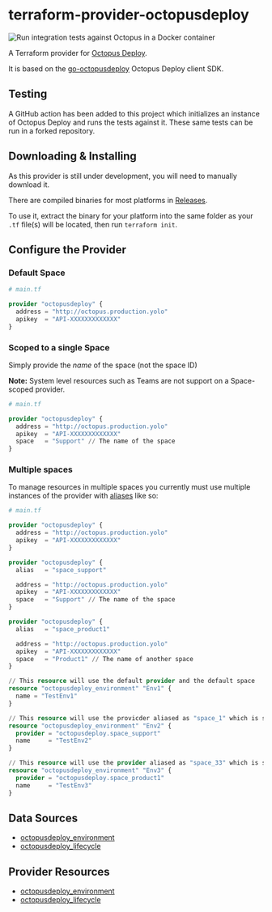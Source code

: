 # terraform-provider-octopusdeploy
![Run integration tests against Octopus in a Docker container](https://github.com/OctopusDeploy/terraform-provider-octopusdeploy/workflows/Run%20integration%20tests%20against%20Octopus%20in%20a%20Docker%20container/badge.svg)

A Terraform provider for [Octopus Deploy](https://octopus.com).

It is based on the [go-octopusdeploy](https://github.com/OctopusDeploy/go-octopusdeploy) Octopus Deploy client SDK.

## Testing

A GitHub action has been added to this project which initializes an instance of Octopus Deploy and runs the tests against it. These same tests can be run in a forked repository.

## Downloading & Installing

As this provider is still under development, you will need to manually download it.

There are compiled binaries for most platforms in [Releases](https://github.com/OctopusDeploy/terraform-provider-octopusdeploy/releases).

To use it, extract the binary for your platform into the same folder as your `.tf` file(s) will be located, then run `terraform init`.

## Configure the Provider

### Default Space

```terraform
# main.tf

provider "octopusdeploy" {
  address = "http://octopus.production.yolo"
  apikey  = "API-XXXXXXXXXXXXX"
}
```

### Scoped to a single Space

Simply provide the _name_ of the space (not the space ID)

**Note:** System level resources such as Teams are not support on a Space-scoped provider.

```terraform
# main.tf

provider "octopusdeploy" {
  address = "http://octopus.production.yolo"
  apikey  = "API-XXXXXXXXXXXXX"
  space   = "Support" // The name of the space
}
```

### Multiple spaces

To manage resources in multiple spaces you currently must use multiple instances of the provider with [aliases](https://www.terraform.io/docs/configuration/providers.html#alias-multiple-provider-instances) like so:

```terraform
# main.tf

provider "octopusdeploy" {
  address = "http://octopus.production.yolo"
  apikey  = "API-XXXXXXXXXXXXX"
}

provider "octopusdeploy" {
  alias   = "space_support"

  address = "http://octopus.production.yolo"
  apikey  = "API-XXXXXXXXXXXXX"
  space   = "Support" // The name of the space
}

provider "octopusdeploy" {
  alias   = "space_product1"

  address = "http://octopus.production.yolo"
  apikey  = "API-XXXXXXXXXXXXX"
  space   = "Product1" // The name of another space
}

// This resource will use the default provider and the default space
resource "octopusdeploy_environment" "Env1" {
  name = "TestEnv1"
}

// This resource will use the provicder aliased as "space_1" which is scoped to "Space-1"
resource "octopusdeploy_environment" "Env2" {
  provider = "octopusdeploy.space_support"
  name     = "TestEnv2"
}

// This resource will use the provider aliased as "space_33" which is scoped to "Space-33"
resource "octopusdeploy_environment" "Env3" {
  provider = "octopusdeploy.space_product1"
  name     = "TestEnv3"
}
```

## Data Sources

* [octopusdeploy_environment](docs/provider/data_sources/environment.md)
* [octopusdeploy_lifecycle](docs/provider/data_sources/lifecycle.md)

## Provider Resources

* [octopusdeploy_environment](docs/provider/resources/environment.md)
* [octopusdeploy_lifecycle](docs/provider/resources/lifecycle.md)
